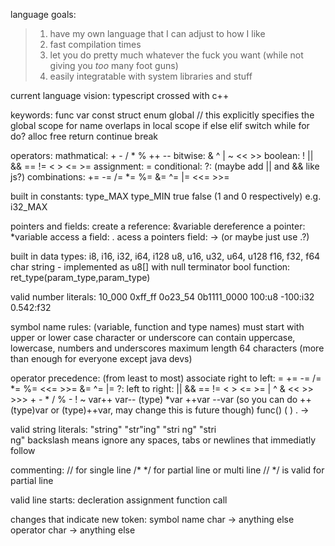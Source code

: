
language goals:
>   1. have my own language that I can adjust to how I like
>   2. fast compilation times
>   3. let you do pretty much whatever the fuck you want (while not giving you *too* many foot guns)
>   4. easily integratable with system libraries and stuff


current language vision:
    typescript crossed with c++


keywords:
    func var const struct enum
    global  // this explicitly specifies the global scope for name overlaps in local scope
    if else elif switch
    while for do?
    alloc free
    return continue break

operators:
    mathmatical: + - / * % ++ --
    bitwise: & ^ | ~ << >>
    boolean: ! || && == != < > <= >=
    assignment: =
    conditional: ?: (maybe add || and && like js?)
combinations:
    += -= /= *= %=
    &= ^= |= <<= >>=

built in constants:
    type_MAX
    type_MIN
    true false (1 and 0 respectively)
e.g. i32_MAX

pointers and fields:
    create a reference: &variable
    dereference a pointer: *variable
    access a field: .
    acess a pointers field: -> (or maybe just use .?)

built in data types:
    i8, i16, i32, i64, i128
    u8, u16, u32, u64, u128
    f16, f32, f64
    char
    string - implemented as u8[] with null terminator
    bool
    function: ret_type(param_type,param_type)

valid number literals:
    10_000
    0xff_ff
    0o23_54
    0b1111_0000
    100:u8
    -100:i32
    0.542:f32

symbol name rules: (variable, function and type names)
    must start with upper or lower case character or underscore
    can contain uppercase, lowercase, numbers and underscores
    maximum length 64 characters (more than enough for everyone except java devs)


operator precedence: (from least to most)
    associate right to left:
        = 
        += -= 
        /= *= %=
        <<= >>= 
        &= ^= |=
        ?:
    left to right:
        ||
        &&
        == !=
        < > <= >=
        |
        ^
        &
        << >> >>>
        + -
        * / %
        - ! ~
        var++ var--
        (type) *var ++var --var  (so you can do ++(type)var or (type)++var, may change this is future though)
        func()
        ( ) . ->

valid string literals:
    "string"
    "str\"ing"
    "stri
ng"
    "stri\
    ng" backslash means ignore any spaces, tabs or newlines that immediatly follow


commenting:
    // for single line
    /* */ for partial line or multi line
    // */ is valid for partial line

valid line starts:
    decleration
    assignment
    function call

changes that indicate new token:
    symbol name char -> anything else
    operator char -> anything else


